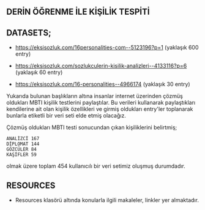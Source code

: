 ## DERİN ÖĞRENME İLE KİŞİLİK TESPİTİ


## DATASETS;
- https://eksisozluk.com/16personalities-com--5123196?p=1 (yaklaşık 600 entry) 

- https://eksisozluk.com/sozlukculerin-kisilik-analizleri--4133116?p=6  (yaklaşık 60 entry)

- https://eksisozluk.com/16-personalities--4966174  (yaklaşık 30 entry)

Yukarıda bulunan başlıkların altına insanlar internet üzerinden çözmüş oldukları MBTI kişilik testlerini paylaştılar. 
Bu verileri kullanarak paylaştıkları kendilerine ait olan kişilik özellikleri ve girmiş oldukları entry'ler toplanarak bunlarla etiketli bir veri seti elde etmiş olacağız.

Çözmüş oldukları MBTI testi sonucundan çıkan kişiliklerini belirtmiş;

    ANALİZCİ 167
    DİPLOMAT 144
    GÖZCÜLER 84
    KAŞİFLER 59

olmak üzere toplam 454 kullanıcılı bir veri setimiz oluşmuş durumdadır.

## RESOURCES

- Resources klasörü altında konularla ilgili makaleler, linkler yer almaktadır.
